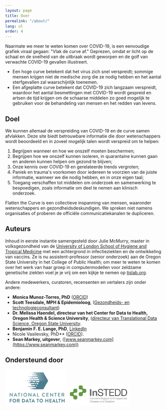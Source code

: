 ```yaml
---
layout: page
title: Over
permalink: "/about/"
lang: nl
order: 4
---
```

Naarmate we meer te weten komen over COVID-19, is een eenvoudige grafiek viraal gegaan: "Vlak de curve af." Geprezen, omdat er licht op de schaal en de snelheid van de uitbraak wordt geworpen en de golf van verwachte COVID-19 gevallen illustreert.

- Een hoge curve betekent dat het virus zich snel verspreidt; sommige mensen krijgen niet de medische zorg die ze nodig hebben en het aantal sterfgevallen zal waarschijnlijk toenemen.
- Een afgeplatte curve betekent dat COVID-19 zich langzaam verspreidt, waardoor het aantal besmettingen met COVID-19 wordt gespreid en artsen de tijd krijgen om de schaarse middelen zo goed mogelijk te gebruiken voor de behandeling van mensen en het redden van levens. 

## Doel
We kunnen allemaal de verspreiding van COVID-19 en de curve samen afvlakken. Deze site biedt betrouwbare informatie die door wetenschappers wordt beoordeeld en in zoveel mogelijk talen wordt verspreid om te helpen:
1. Begrijpen wanneer en hoe we onszelf moeten beschermen;
2. Begrijpen hoe we onszelf kunnen isoleren, in quarantaine kunnen gaan en anderen kunnen helpen om gezond te blijven;
3. Onze kennis over COVID-19 en gerelateerde trends vergroten; 
4. Paniek en trauma's voorkomen door iedereen te voorzien van de juiste informatie, wanneer we die nodig hebben, en in onze eigen taal;
5. Toegang verschaffen tot middelen om onderzoek en samenwerking te bespoedigen, zoals informatie om deel te nemen aan klinisch onderzoek.

Flatten the Curve is een collectieve inspanning van mensen, waaronder wetenschappers en gezondheidsdeskundigen. We spreken niet namens organisaties of proberen de officiële communicatiekanalen te dupliceren.


## Auteurs

Inhoud in eerste instantie samengesteld door Julie McMurry, master in volksgezondheid van de [University of London School of Hygiene and Tropical Medicine](http://lshtm.ac.uk/) met een achtergrond in infectieziekten en de ontwikkeling van vaccins. Ze is nu assistent-professor (senior onderzoek) aan de Oregon State University in het College of Public Health; om meer te weten te komen over het werk van haar groep in computermodellen voor zeldzame genetische ziekten voel je je vrij om een kijkje te nemen op [tislab.org](http://tislab.org/).

Andere medewerkers, curatoren, recensenten en vertalers zijn onder andere:

- **Monica Munoz-Torres, PhD** ([ORCID](https://orcid.org/0000-0001-8430-6039))
- **Scott Teesdale, MPH & Epidemioloog**, ([Gezondheids- en technologieconsultant](https://www.linkedin.com/in/scottteesdale/))
- **Dr. Melissa Haendel, directeur van het Center for Data to Health, Oregon Health & Science University**, ([directeur van Translational Data Science, Oregon State University](https://tislab.org/).
- **Benjamin F. E. Lange, PhD**, [LinkedIn](https://www.linkedin.com/in/dr-benjamin-f-e-lange-a609b838)
- Nicole Vasilevsky, PhD** ([ORCID](https://orcid.org/0000-0001-5208-3432)).
- **Sean Markey, uitgever**, ([www.seanmarkey.com](https://www.seanmarkey.com))


## Ondersteund door

<a href="https://ctsa.ncats.nih.gov/cd2h/" target="_blank"><img src="/images/logos/CD2H.png" width="200px"/></a>
<a href="https://instedd.org" target="_blank"><img src="/images/logos/instedd_site_logo.png" width="200px"/></a>
